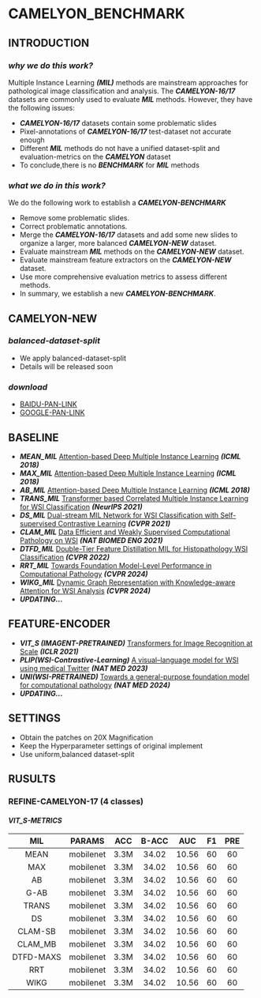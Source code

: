 # CAMELYON_BENCHMARK
## INTRODUCTION
### *why we do this work?*
Multiple Instance Learning **_(MIL)_** methods are mainstream approaches for pathological image classification and analysis.
The ***CAMELYON-16/17*** datasets are commonly used to evaluate ***MIL*** methods. 
However, they have the following issues:
* **_CAMELYON-16/17_** datasets contain some problematic slides
* Pixel-annotations of **_CAMELYON-16/17_** test-dataset not accurate enough
* Different **_MIL_** methods do not have a unified dataset-split and evaluation-metrics on the ***CAMELYON*** dataset
* To conclude,there is no ***BENCHMARK*** for ***MIL*** methods
### *what we do in this work?*
We do the following work to establish a ***CAMELYON-BENCHMARK***
* Remove some problematic slides.
* Correct problematic annotations.
* Merge the **_CAMELYON-16/17_** datasets and add some new slides to organize a larger, more balanced **_CAMELYON-NEW_** dataset.
* Evaluate mainstream ***MIL*** methods on the **_CAMELYON-NEW_** dataset.
* Evaluate mainstream feature extractors on the **_CAMELYON-NEW_** dataset.
* Use more comprehensive evaluation metrics to assess different methods.
* In summary, we establish a new **_CAMELYON-BENCHMARK_**.

## CAMELYON-NEW
### *balanced-dataset-split* 
* We apply balanced-dataset-split
* Details will be released soon
### *download*
* [BAIDU-PAN-LINK](https://github.com/lingxitong/CAMELYON_BENCHMARK/edit/main/README.md)
* [GOOGLE-PAN-LINK](https://github.com/lingxitong/CAMELYON_BENCHMARK/edit/main/README.md)
## BASELINE
* ***MEAN_MIL*** [Attention-based Deep Multiple Instance Learning](https://arxiv.org/abs/1802.04712) ***(ICML 2018)*** 
* ***MAX_MIL*** [Attention-based Deep Multiple Instance Learning](https://arxiv.org/abs/1802.04712) ***(ICML 2018)*** 
* ***AB_MIL*** [Attention-based Deep Multiple Instance Learning](https://arxiv.org/abs/1802.04712) ***(ICML 2018)*** 
* ***TRANS_MIL*** [Transformer based Correlated Multiple Instance Learning for WSI Classification](https://arxiv.org/abs/2106.00908) ***(NeurIPS 2021)***
* ***DS_MIL*** [Dual-stream MIL Network for WSI Classification with Self-supervised Contrastive Learning](https://arxiv.org/abs/2011.08939) ***(CVPR 2021)***
* ***CLAM_MIL*** [Data Efficient and Weakly Supervised Computational Pathology on WSI](https://arxiv.org/abs/2004.09666) ***(NAT BIOMED ENG 2021)***
* ***DTFD_MIL*** [Double-Tier Feature Distillation MIL for Histopathology WSI Classification](https://arxiv.org/abs/2203.12081) ***(CVPR 2022)***
* ***RRT_MIL*** [Towards Foundation Model-Level Performance in Computational Pathology](https://arxiv.org/abs/2402.17228) ***(CVPR 2024)***
* ***WIKG_MIL*** [Dynamic Graph Representation with Knowledge-aware Attention for WSI Analysis](https://arxiv.org/abs/2403.07719) ***(CVPR 2024)***
* ***UPDATING...***

## FEATURE-ENCODER
* ***VIT_S (IMAGENT-PRETRAINED)*** [Transformers for Image Recognition at Scale](https://arxiv.org/abs/2010.11929) ***(ICLR 2021)*** 
* ***PLIP(WSI-Contrastive-Learning)*** [A visual–language model for WSI using medical Twitter](https://www.nature.com/articles/s41591-023-02504-3) ***(NAT MED 2023)***
* ***UNI(WSI-PRETRAINED)*** [Towards a general-purpose foundation model for computational pathology](https://www.nature.com/articles/s41591-024-02857-3) ***(NAT MED 2024)***
* ***UPDATING...***

  
## SETTINGS
* Obtain the patches on 20X Magnification
* Keep the Hyperparameter settings of original implement
* Use uniform,balanced dataset-split


## RUSULTS
### REFINE-CAMELYON-17 (4 classes)
#### *VIT_S-METRICS*

|MIL|PARAMS|ACC|B-ACC|AUC|F1|PRE|
|:-----:|:-----:|:----:|:------:|:------:|:-------------:|:--------------:|
|MEAN|mobilenet|3.3M|34.02|10.56|60|60|
|MAX|mobilenet|3.3M|34.02|10.56|60|60|
|AB|mobilenet|3.3M|34.02|10.56|60|60|
|G-AB|mobilenet|3.3M|34.02|10.56|60|60|
|TRANS|mobilenet|3.3M|34.02|10.56|60|60|
|DS|mobilenet|3.3M|34.02|10.56|60|60|
|CLAM-SB|mobilenet|3.3M|34.02|10.56|60|60|
|CLAM_MB|mobilenet|3.3M|34.02|10.56|60|60|
|DTFD-MAXS|mobilenet|3.3M|34.02|10.56|60|60|
|RRT|mobilenet|3.3M|34.02|10.56|60|60|
|WIKG|mobilenet|3.3M|34.02|10.56|60|60|
